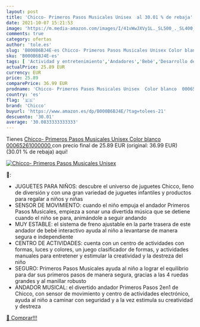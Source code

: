 ```yaml
---
layout: post
title: 'Chicco- Primeros Pasos Musicales Unisex  al 30.01 % de rebaja'
date: 2021-10-07 15:21:53
image: 'https://m.media-amazon.com/images/I/41vWwJXVy1L._SL500_._SL400_.jpg'
comments: true
category: ofertas
author: 'tole.es'
slug: 'B000B6BJ4E-es Chicco- Primeros Pasos Musicales Unisex Color blanco...'
sku: 'B000B6BJ4E-es'
tags: [ 'Actividad y entretenimiento','Andadores','Bebé','Desarrollo de habilidades motoras','Juguetes','Juguetes para Bebés y primera infancia','Juguetes para arrastrar','Juguetes y juegos','chicco','chicco-', ]
actualPrice: 25.89 EUR
currency: EUR
price: 25.89
comparePrice: 36.99 EUR
prodname: 'Chicco- Primeros Pasos Musicales Unisex  Color blanco  00065261000000 '
country: 'es'
flag: '🇪🇸'
brand: 'Chicco'
buyurl: 'https://www.amazon.es/dp/B000B6BJ4E/?tag=tolees-21'
descuento: '30.01'
average: '30.0833333333333'
---
```


Tienes [Chicco- Primeros Pasos Musicales Unisex  Color blanco  00065261000000 ](https://www.amazon.es/dp/B000B6BJ4E/?tag=tolees-21) con precio final de  25.89 EUR (original: 36.99 EUR) (30.01 %  de rebaja) aqui!

[![Chicco- Primeros Pasos Musicales Unisex ](https://m.media-amazon.com/images/I/41vWwJXVy1L._SL500_._SL400_.jpg)](https://www.amazon.es/dp/B000B6BJ4E/?tag=tolees-21)

🔎:

- JUGUETES PARA NIÑOS: descubre el universo de juguetes Chicco, lleno de diversión y con una gran variedad de juguetes infantiles y productos para regalar a niños y niñas
- SENSOR DE MOVIMIENTO: cuando el niño empuja el andador Primeros Pasos Musicales, empieza a sonar una divertida música que se detiene cuando el niño se para, animándole a seguir andando
- MUY ESTABLE: el sistema de freno ajustable en la parte trasera de este andador de bebé interactivo ayuda al niño a levantarse de manera segura e independiente
- CENTRO DE ACTIVIDADES: cuenta con un centro de actividades con formas, luces y colores, un juego clasificador de formas, y actividades manuales para entretener y estimular la creatividad y la destreza del niño
- SEGURO: Primeros Pasos Musicales ayuda al niño a lograr el equilibrio para dar sus primeros pasos de manera segura, gracias a las 4 ruedas grandes y al manillar robusto
- ANDADOR MUSICAL: el divertido andador Primeros Pasos 2en1 de Chicco, con sensor de movimiento y centro de actividades electrónico, ayuda al niño a caminar con seguridad y a la vez estimula su creatividad y destreza

[🛒 Comprar!!!](https://www.amazon.es/dp/B000B6BJ4E/?tag=tolees-21)
